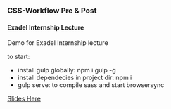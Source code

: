 ### CSS-Workflow Pre & Post
#### Exadel Internship Lecture
Demo for Exadel Internship lecture

to start: 
* install gulp globally: npm i gulp -g
* install dependecies in project dir: npm i
* gulp serve: to compile sass and start browsersync

[Slides Here](http://www.slideshare.net/AntonDosov/css-workflow-pre-post)

